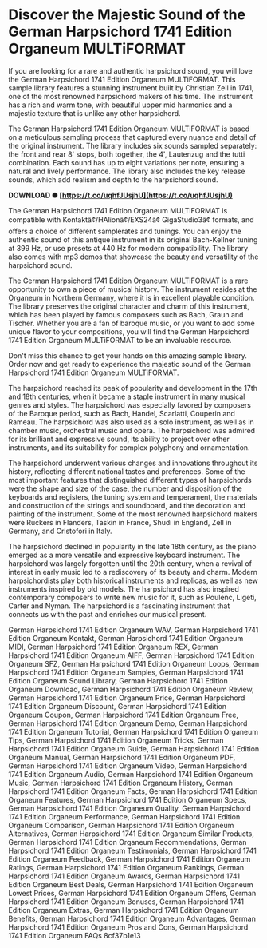 # Discover the Majestic Sound of the German Harpsichord 1741 Edition Organeum MULTiFORMAT
 
If you are looking for a rare and authentic harpsichord sound, you will love the German Harpsichord 1741 Edition Organeum MULTiFORMAT. This sample library features a stunning instrument built by Christian Zell in 1741, one of the most renowned harpsichord makers of his time. The instrument has a rich and warm tone, with beautiful upper mid harmonics and a majestic texture that is unlike any other harpsichord.
 
The German Harpsichord 1741 Edition Organeum MULTiFORMAT is based on a meticulous sampling process that captured every nuance and detail of the original instrument. The library includes six sounds sampled separately: the front and rear 8' stops, both together, the 4', Lautenzug and the tutti combination. Each sound has up to eight variations per note, ensuring a natural and lively performance. The library also includes the key release sounds, which add realism and depth to the harpsichord sound.
 
**DOWNLOAD ✺ [https://t.co/uqhfJUsjhU](https://t.co/uqhfJUsjhU)**


 
The German Harpsichord 1741 Edition Organeum MULTiFORMAT is compatible with Kontaktâ¢/HAlionâ¢/EXS24â¢ GigaStudio3â¢ formats, and offers a choice of different samplerates and tunings. You can enjoy the authentic sound of this antique instrument in its original Bach-Kellner tuning at 399 Hz, or use presets at 440 Hz for modern compatibility. The library also comes with mp3 demos that showcase the beauty and versatility of the harpsichord sound.
 
The German Harpsichord 1741 Edition Organeum MULTiFORMAT is a rare opportunity to own a piece of musical history. The instrument resides at the Organeum in Northern Germany, where it is in excellent playable condition. The library preserves the original character and charm of this instrument, which has been played by famous composers such as Bach, Graun and Tischer. Whether you are a fan of baroque music, or you want to add some unique flavor to your compositions, you will find the German Harpsichord 1741 Edition Organeum MULTiFORMAT to be an invaluable resource.
 
Don't miss this chance to get your hands on this amazing sample library. Order now and get ready to experience the majestic sound of the German Harpsichord 1741 Edition Organeum MULTiFORMAT.
  
The harpsichord reached its peak of popularity and development in the 17th and 18th centuries, when it became a staple instrument in many musical genres and styles. The harpsichord was especially favored by composers of the Baroque period, such as Bach, Handel, Scarlatti, Couperin and Rameau. The harpsichord was also used as a solo instrument, as well as in chamber music, orchestral music and opera. The harpsichord was admired for its brilliant and expressive sound, its ability to project over other instruments, and its suitability for complex polyphony and ornamentation.
 
The harpsichord underwent various changes and innovations throughout its history, reflecting different national tastes and preferences. Some of the most important features that distinguished different types of harpsichords were the shape and size of the case, the number and disposition of the keyboards and registers, the tuning system and temperament, the materials and construction of the strings and soundboard, and the decoration and painting of the instrument. Some of the most renowned harpsichord makers were Ruckers in Flanders, Taskin in France, Shudi in England, Zell in Germany, and Cristofori in Italy.
 
The harpsichord declined in popularity in the late 18th century, as the piano emerged as a more versatile and expressive keyboard instrument. The harpsichord was largely forgotten until the 20th century, when a revival of interest in early music led to a rediscovery of its beauty and charm. Modern harpsichordists play both historical instruments and replicas, as well as new instruments inspired by old models. The harpsichord has also inspired contemporary composers to write new music for it, such as Poulenc, Ligeti, Carter and Nyman. The harpsichord is a fascinating instrument that connects us with the past and enriches our musical present.
 
German Harpsichord 1741 Edition Organeum WAV,  German Harpsichord 1741 Edition Organeum Kontakt,  German Harpsichord 1741 Edition Organeum MIDI,  German Harpsichord 1741 Edition Organeum REX,  German Harpsichord 1741 Edition Organeum AIFF,  German Harpsichord 1741 Edition Organeum SFZ,  German Harpsichord 1741 Edition Organeum Loops,  German Harpsichord 1741 Edition Organeum Samples,  German Harpsichord 1741 Edition Organeum Sound Library,  German Harpsichord 1741 Edition Organeum Download,  German Harpsichord 1741 Edition Organeum Review,  German Harpsichord 1741 Edition Organeum Price,  German Harpsichord 1741 Edition Organeum Discount,  German Harpsichord 1741 Edition Organeum Coupon,  German Harpsichord 1741 Edition Organeum Free,  German Harpsichord 1741 Edition Organeum Demo,  German Harpsichord 1741 Edition Organeum Tutorial,  German Harpsichord 1741 Edition Organeum Tips,  German Harpsichord 1741 Edition Organeum Tricks,  German Harpsichord 1741 Edition Organeum Guide,  German Harpsichord 1741 Edition Organeum Manual,  German Harpsichord 1741 Edition Organeum PDF,  German Harpsichord 1741 Edition Organeum Video,  German Harpsichord 1741 Edition Organeum Audio,  German Harpsichord 1741 Edition Organeum Music,  German Harpsichord 1741 Edition Organeum History,  German Harpsichord 1741 Edition Organeum Facts,  German Harpsichord 1741 Edition Organeum Features,  German Harpsichord 1741 Edition Organeum Specs,  German Harpsichord 1741 Edition Organeum Quality,  German Harpsichord 1741 Edition Organeum Performance,  German Harpsichord 1741 Edition Organeum Comparison,  German Harpsichord 1741 Edition Organeum Alternatives,  German Harpsichord 1741 Edition Organeum Similar Products,  German Harpsichord 1741 Edition Organeum Recommendations,  German Harpsichord 1741 Edition Organeum Testimonials,  German Harpsichord 1741 Edition Organeum Feedback,  German Harpsichord 1741 Edition Organeum Ratings,  German Harpsichord 1741 Edition Organeum Rankings,  German Harpsichord 1741 Edition Organeum Awards,  German Harpsichord 1741 Edition Organeum Best Deals,  German Harpsichord 1741 Edition Organeum Lowest Prices,  German Harpsichord 1741 Edition Organeum Offers,  German Harpsichord 1741 Edition Organeum Bonuses,  German Harpsichord 1741 Edition Organeum Extras,  German Harpsichord 1741 Edition Organeum Benefits,  German Harpsichord 1741 Edition Organeum Advantages,  German Harpsichord 1741 Edition Organeum Pros and Cons,  German Harpsichord 1741 Edition Organeum FAQs
 8cf37b1e13
 
